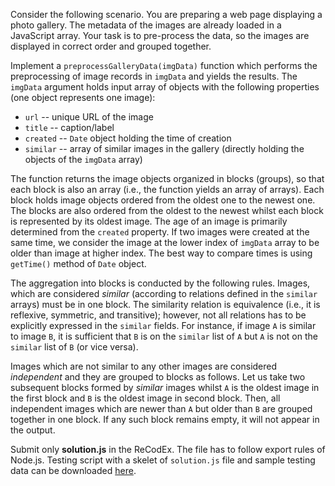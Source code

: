 Consider the following scenario. You are preparing a web page displaying a photo gallery. The metadata of the images are already loaded in a JavaScript array. Your task is to pre-process the data, so the images are displayed in correct order and grouped together.

Implement a `preprocessGalleryData(imgData)` function which performs the preprocessing of image records in `imgData` and yields the results. The `imgData` argument holds input array of objects with the following properties (one object represents one image):

-   `url` -- unique URL of the image
-   `title` -- caption/label
-   `created` -- `Date` object holding the time of creation
-   `similar` -- array of similar images in the gallery (directly holding the objects of the `imgData` array)

The function returns the image objects organized in blocks (groups), so that each block is also an array (i.e., the function yields an array of arrays). Each block holds image objects ordered from the oldest one to the newest one. The blocks are also ordered from the oldest to the newest whilst each block is represented by its oldest image. The age of an image is primarily determined from the `created` property. If two images were created at the same time, we consider the image at the lower index of `imgData` array to be older than image at higher index. The best way to compare times is using `getTime()` method of `Date` object.

The aggregation into blocks is conducted by the following rules. Images, which are considered _similar_ (according to relations defined in the `similar` arrays) must be in one block. The similarity relation is equivalence (i.e., it is reflexive, symmetric, and transitive); however, not all relations has to be explicitly expressed in the `similar` fields. For instance, if image `A` is similar to image `B`, it is sufficient that `B` is on the `similar` list of `A` but `A` is not on the `similar` list of `B` (or vice versa).

Images which are not similar to any other images are considered _independent_ and they are grouped to blocks as follows. Let us take two subsequent blocks formed by _similar_ images whilst `A` is the oldest image in the first block and `B` is the oldest image in second block. Then, all independent images which are newer than `A` but older than `B` are grouped together in one block. If any such block remains empty, it will not appear in the output.

Submit only **solution.js** in the ReCodEx. The file has to follow export rules of Node.js. Testing script with a skelet of `solution.js` file and sample testing data can be downloaded [here](https://recodex.mff.cuni.cz/api/v1/uploaded-files/b89a00e8-e619-11e8-a4be-00505601122b/download).